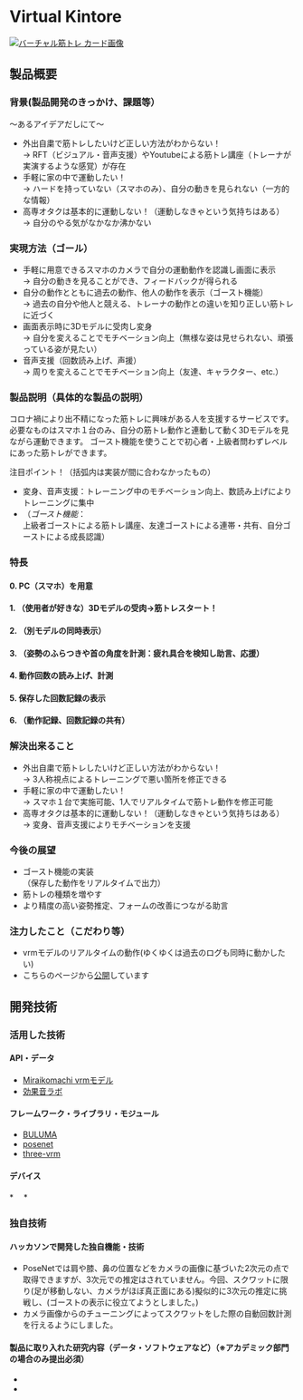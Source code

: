 # Virtual Kintore

[![バーチャル筋トレ カード画像](https://virtual-kintore.web.app/assets/img/virtual-kinotre.png)](https://www.youtube.com/watch?v=G5rULR53uMk)

## 製品概要
### 背景(製品開発のきっかけ、課題等）
～あるアイデアだしにて～  
* 外出自粛で筋トレしたいけど正しい方法がわからない！  
-> RFT（ビジュアル・音声支援）やYoutubeによる筋トレ講座（トレーナが実演するような感覚）が存在  
* 手軽に家の中で運動したい！  
-> ハードを持っていない（スマホのみ）、自分の動きを見られない（一方的な情報）  
* 高専オタクは基本的に運動しない！（運動しなきゃという気持ちはある）  
-> 自分のやる気がなかなか沸かない  

### 実現方法（ゴール）
* 手軽に用意できるスマホのカメラで自分の運動動作を認識し画面に表示  
-> 自分の動きを見ることができ、フィードバックが得られる
* 自分の動作とともに過去の動作、他人の動作を表示（ゴースト機能）  
-> 過去の自分や他人と競える、トレーナの動作との違いを知り正しい筋トレに近づく
* 画面表示時に3Dモデルに受肉し変身  
-> 自分を変えることでモチベーション向上（無様な姿は見せられない、頑張っている姿が見たい）
* 音声支援（回数読み上げ、声援）  
-> 周りを変えることでモチベーション向上（友達、キャラクター、etc.）


### 製品説明（具体的な製品の説明）
コロナ禍により出不精になった筋トレに興味がある人を支援するサービスです。
必要なものはスマホ１台のみ、自分の筋トレ動作と連動して動く3Dモデルを見ながら運動できます。
ゴースト機能を使うことで初心者・上級者問わずレベルにあった筋トレができます。


注目ポイント！（括弧内は実装が間に合わなかったもの）
* 変身、音声支援：トレーニング中のモチベーション向上、数読み上げによりトレーニングに集中
* （*ゴースト機能*：  
上級者ゴーストによる筋トレ講座、友達ゴーストによる連帯・共有、自分ゴーストによる成長認識）  


### 特長

#### 0. PC（スマホ）を用意
#### 1. （使用者が好きな）3Dモデルの受肉→筋トレスタート！
#### 2. （別モデルの同時表示）
#### 3. （姿勢のふらつきや首の角度を計測：疲れ具合を検知し助言、応援）
#### 4. 動作回数の読み上げ、計測
#### 5. 保存した回数記録の表示
#### 6. （動作記録、回数記録の共有）


### 解決出来ること
* 外出自粛で筋トレしたいけど正しい方法がわからない！  
-> 3人称視点によるトレーニングで悪い箇所を修正できる  
* 手軽に家の中で運動したい！  
-> スマホ１台で実施可能、1人でリアルタイムで筋トレ動作を修正可能    
* 高専オタクは基本的に運動しない！（運動しなきゃという気持ちはある）  
-> 変身、音声支援によりモチベーションを支援  

### 今後の展望
* ゴースト機能の実装  
（保存した動作をリアルタイムで出力）
* 筋トレの種類を増やす
* より精度の高い姿勢推定、フォームの改善につながる助言
### 注力したこと（こだわり等）
* vrmモデルのリアルタイムの動作(ゆくゆくは過去のログも同時に動かしたい)
* こちらのページから[公開](http://virtual-kintore)しています

## 開発技術
### 活用した技術
#### API・データ
- [Miraikomachi vrmモデル](https://github.com/Miraikomachi/MiraikomachiVRM)
- [効果音ラボ](https://soundeffect-lab.info/sound/voice/)

#### フレームワーク・ライブラリ・モジュール
- [BULUMA](https://bulma.io/)
- [posenet](https://github.com/tensorflow/tfjs-models/tree/master/posenet)
- [three-vrm](https://github.com/pixiv/three-vrm)

#### デバイス
*　
*

### 独自技術
#### ハッカソンで開発した独自機能・技術
- PoseNetでは肩や膝、鼻の位置などをカメラの画像に基づいた2次元の点で取得できますが、3次元での推定はされていません。今回、スクワットに限り(足が移動しない、カメラがほぼ真正面にある)擬似的に3次元の推定に挑戦し、(ゴーストの表示に役立てようとしました。)
- カメラ画像からのチューニングによってスクワットをした際の自動回数計測を行えるようにしました。



#### 製品に取り入れた研究内容（データ・ソフトウェアなど）（※アカデミック部門の場合のみ提出必須）
*
*
